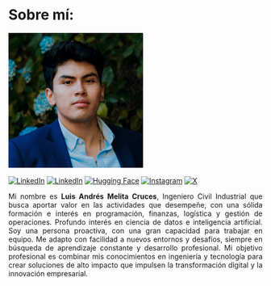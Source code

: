 # Sobre mí:

<p align="left">
  <img src="images/profile_photo.jpg" width="267" />
</p> 

[![LinkedIn](https://img.shields.io/badge/LinkedIn-0A66C2?style=for-the-badge)](https://www.linkedin.com/in/melitacruces)
[![LinkedIn](https://img.shields.io/badge/Email-D14836?style=for-the-badge)](mailto:melitacruces@outlook.com)
[![Hugging Face](https://img.shields.io/badge/HuggingFace-FFBF00?style=for-the-badge)](https://huggingface.co/melitacruces)
[![Instagram](https://img.shields.io/badge/Instagram-E4405F?style=for-the-badge)](https://www.instagram.com/melitacruces)
[![X](https://img.shields.io/badge/X-000000?style=for-the-badge)](https://x.com/melitacruces)

<p align="justify">
  Mi nombre es <strong>Luis Andrés Melita Cruces</strong>, Ingeniero Civil Industrial que busca aportar valor en las actividades que desempeñe, con una sólida formación e interés en programación, finanzas, logística y gestión de operaciones. Profundo interés en ciencia de datos e inteligencia artificial. Soy una persona proactiva, con una gran capacidad para trabajar en equipo. Me adapto con facilidad a nuevos entornos y desafíos, siempre en búsqueda de aprendizaje constante y desarrollo profesional. Mi objetivo profesional es combinar mis conocimientos en ingeniería y tecnología para crear soluciones de alto impacto que impulsen la transformación digital y la innovación empresarial.
</p>
